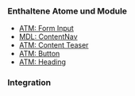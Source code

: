### Enthaltene Atome und Module
* <a href="../../atoms/form_input/form_input.html">ATM: Form Input</a>
* <a href="../content_nav/content_nav.html">MDL: ContentNav</a>
* <a href="../../atoms/content_teaser/content_teaser.html">ATM: Content Teaser</a>
* <a href="../../atoms/button/button.html">ATM: Button</a>
* <a href="../../atoms/headings/headings.html">ATM: Heading</a>


### Integration


